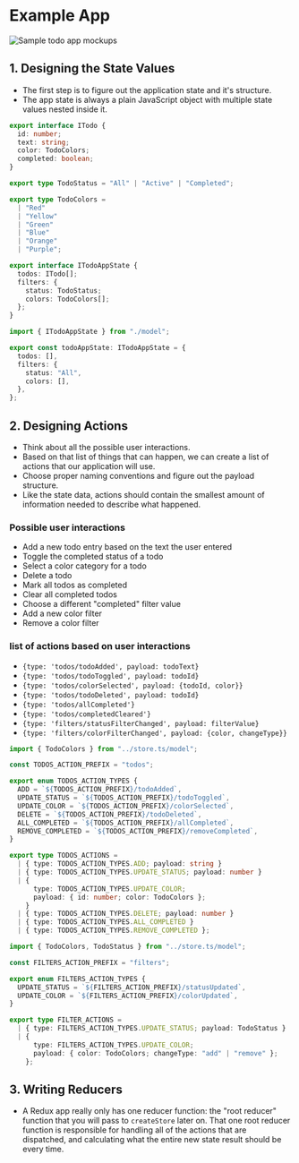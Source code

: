 # Example App

![Sample todo app mockups](https://redux.js.org/assets/images/todos-app-screenshot-b88cee51d457022943b3697ac0b010a7.png)




## 1. Designing the State Values

- The first step is to figure out the application state and it's structure.
- The app state is always a plain JavaScript object with multiple state values nested inside  it.

```ts
export interface ITodo {
  id: number;
  text: string;
  color: TodoColors;
  completed: boolean;
}

export type TodoStatus = "All" | "Active" | "Completed";

export type TodoColors =
  | "Red"
  | "Yellow"
  | "Green"
  | "Blue"
  | "Orange"
  | "Purple";

export interface ITodoAppState {
  todos: ITodo[];
  filters: {
    status: TodoStatus;
    colors: TodoColors[];
  };
}
```

```ts
import { ITodoAppState } from "./model";

export const todoAppState: ITodoAppState = {
  todos: [],
  filters: {
    status: "All",
    colors: [],
  },
};

```


## 2. Designing Actions

- Think about all the possible user interactions.
- Based on that list of things that can happen, we can create a list of actions that our application will use.
- Choose proper naming conventions and figure out the payload structure.
- Like the state data, actions should contain the smallest amount of information needed to describe what happened.


### Possible user interactions

- Add a new todo entry based on the text the user entered
- Toggle the completed status of a todo
- Select a color category for a todo
- Delete a todo
- Mark all todos as completed
- Clear all completed todos
- Choose a different "completed" filter value
- Add a new color filter
- Remove a color filter

###  list of actions based on user interactions

- `{type: 'todos/todoAdded', payload: todoText}`
- `{type: 'todos/todoToggled', payload: todoId}`
- `{type: 'todos/colorSelected', payload: {todoId, color}}`
- `{type: 'todos/todoDeleted', payload: todoId}`
- `{type: 'todos/allCompleted'}`
- `{type: 'todos/completedCleared'}`
- `{type: 'filters/statusFilterChanged', payload: filterValue}`
- `{type: 'filters/colorFilterChanged', payload: {color, changeType}}`

```ts
import { TodoColors } from "../store.ts/model";

const TODOS_ACTION_PREFIX = "todos";

export enum TODOS_ACTION_TYPES {
  ADD = `${TODOS_ACTION_PREFIX}/todoAdded`,
  UPDATE_STATUS = `${TODOS_ACTION_PREFIX}/todoToggled`,
  UPDATE_COLOR = `${TODOS_ACTION_PREFIX}/colorSelected`,
  DELETE = `${TODOS_ACTION_PREFIX}/todoDeleted`,
  ALL_COMPLETED = `${TODOS_ACTION_PREFIX}/allCompleted`,
  REMOVE_COMPLETED = `${TODOS_ACTION_PREFIX}/removeCompleted`,
}

export type TODOS_ACTIONS =
  | { type: TODOS_ACTION_TYPES.ADD; payload: string }
  | { type: TODOS_ACTION_TYPES.UPDATE_STATUS; payload: number }
  | {
      type: TODOS_ACTION_TYPES.UPDATE_COLOR;
      payload: { id: number; color: TodoColors };
    }
  | { type: TODOS_ACTION_TYPES.DELETE; payload: number }
  | { type: TODOS_ACTION_TYPES.ALL_COMPLETED }
  | { type: TODOS_ACTION_TYPES.REMOVE_COMPLETED };

```

```ts
import { TodoColors, TodoStatus } from "../store.ts/model";

const FILTERS_ACTION_PREFIX = "filters";

export enum FILTERS_ACTION_TYPES {
  UPDATE_STATUS = `${FILTERS_ACTION_PREFIX}/statusUpdated`,
  UPDATE_COLOR = `${FILTERS_ACTION_PREFIX}/colorUpdated`,
}

export type FILTER_ACTIONS =
  | { type: FILTERS_ACTION_TYPES.UPDATE_STATUS; payload: TodoStatus }
  | {
      type: FILTERS_ACTION_TYPES.UPDATE_COLOR;
      payload: { color: TodoColors; changeType: "add" | "remove" };
    };

```


## 3. Writing Reducers

- A Redux app really only has one reducer function: the "root reducer" function that you will pass to `createStore` later on. That one root reducer function is responsible for handling all of the actions that are dispatched, and calculating what the entire new state result should be every time.
